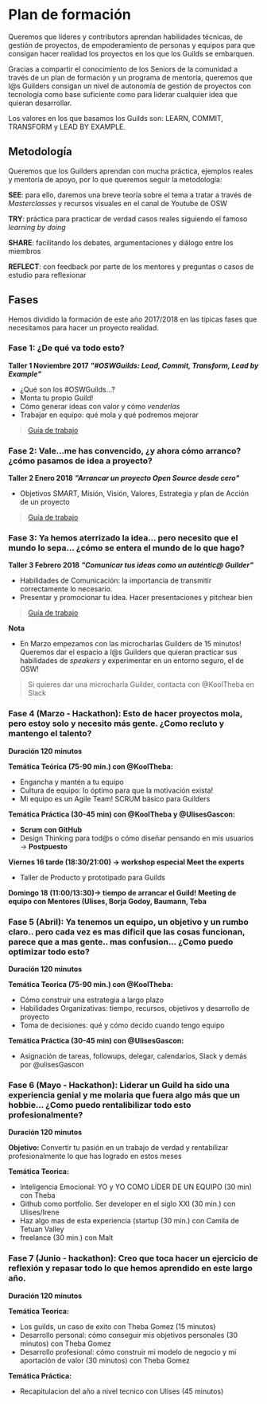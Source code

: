 # Plan de formación 
Queremos que líderes y contributors aprendan habilidades técnicas, de gestión de proyectos, de empoderamiento de personas y equipos para que consigan hacer realidad los proyectos en los que los Guilds se embarquen.

Gracias a compartir el conocimiento de los Seniors de la comunidad a través de un plan de formación y un programa de mentoría, queremos que l@s Guilders consigan un nivel de autonomía de gestión de proyectos con tecnología como base suficiente como para liderar cualquier idea que quieran desarrollar. 

Los valores en los que basamos los Guilds son: LEARN, COMMIT, TRANSFORM y LEAD BY EXAMPLE. 

## Metodología 
Queremos que los Guilders aprendan con mucha práctica, ejemplos reales y mentoría de apoyo, por lo que queremos seguir la metodología: 

**SEE**: para ello, daremos una breve teoría sobre el tema a tratar a través de *Masterclasses* y recursos visuales en el canal de Youtube de OSW

**TRY**: práctica para practicar de verdad casos reales siguiendo el famoso *learning by doing* 

**SHARE**: facilitando los debates, argumentaciones y diálogo entre los miembros

**REFLECT**: con feedback por parte de los mentores y preguntas o casos de estudio para reflexionar

## Fases
Hemos dividido la formación de este año 2017/2018 en las típicas fases que necesitamos para hacer un proyecto realidad.


### Fase 1: ¿De qué va todo esto?
**Taller 1 Noviembre 2017** ***"#OSWGuilds: Lead, Commit, Transform, Lead by Example"***

- ¿Qué son los #OSWGuilds...?
- Monta tu propio Guild! 
- Cómo generar ideas con valor y cómo *venderlas*
- Trabajar en equipo: qué mola y qué podremos mejorar 

> [Guía de trabajo](http://slides.com/tebagomez/oswguilds-1)

### Fase 2: Vale...me has convencido, ¿y ahora cómo arranco? ¿cómo pasamos de idea a proyecto?
**Taller 2 Enero 2018** ***"Arrancar un proyecto Open Source desde cero"***

- Objetivos SMART, Misión, Visión, Valores, Estrategia y plan de Acción de un proyecto

> [Guía de trabajo](http://slides.com/tebagomez/oswguilds_arrancar-un-proyecto-desde-cero)


### Fase 3: Ya hemos aterrizado la idea... pero necesito que el mundo lo sepa... ¿cómo se entera el mundo de lo que hago?
**Taller 3 Febrero 2018** ***"Comunicar tus ideas como un auténtic@ Guilder"***

- Habilidades de Comunicación: la importancia de transmitir correctamente lo necesario.
- Presentar y promocionar tu idea. Hacer presentaciones y pitchear bien

> [Guía de trabajo](http://slides.com/tebagomez/oswguilds_arrancar-un-proyecto-desde-cero-4) 

**Nota**
- En Marzo empezamos con las microcharlas Guilders de 15 minutos! Queremos dar el espacio a l@s Guilders que quieran practicar sus habilidades de *speakers* y experimentar en un entorno seguro, el de OSW! 
> Si quieres dar una microcharla Guilder, contacta con @KoolTheba en Slack 

### Fase 4 (Marzo - Hackathon): Esto de hacer proyectos mola, pero estoy solo y necesito más gente. ¿Como recluto y mantengo el talento?

**Duración 120 minutos**

**Temática Teórica (75-90 min.) con @KoolTheba:**
- Engancha y mantén a tu equipo
- Cultura de equipo: lo óptimo para que la motivación exista!
- Mi equipo es un Agile Team! SCRUM básico para Guilders 

**Temática Práctica (30-45 min) con @KoolTheba y @UlisesGascon:**
- **Scrum con GitHub**
- Design Thinking para tod@s o cómo diseñar pensando en mis usuarios -> **Postpuesto**

**Viernes 16 tarde (18:30/21:00) -> workshop especial Meet the experts**
- Taller de Producto y prototipado para Guilds

**Domingo 18 (11:00/13:30)-> tiempo de arrancar el Guild! Meeting de equipo con Mentores (Ulises, Borja Godoy, Baumann, Teba**

### Fase 5 (Abril): Ya tenemos un equipo, un objetivo y un rumbo claro.. pero cada vez es mas dificil que las cosas funcionan, parece que a mas gente..  mas confusion... ¿Como puedo optimizar todo esto?

**Duración 120 minutos**

**Temática Teorica (75-90 min.) con @KoolTheba:**
- Cómo construir una estrategia a largo plazo
- Habilidades Organizativas: tiempo, recursos, objetivos y desarrollo de proyecto
- Toma de decisiones: qué y cómo decido cuando tengo equipo

**Temática Práctica (30-45 min) con @UlisesGascon:**
- Asignación de tareas, followups, delegar, calendarios, Slack y demás por @ulisesGascon 

### Fase 6 (Mayo - Hackathon): Liderar un Guild ha sido una experiencia genial y me molaria que fuera algo más que un hobbie... ¿Como puedo rentalibilizar todo esto profesionalmente?

**Duración 120 minutos**

**Objetivo:** Convertir tu pasión en un trabajo de verdad y rentabilizar profesionalmente lo que has logrado en estos meses

**Temática Teorica:**
- Inteligencia Emocional: YO y YO COMO LÍDER DE UN EQUIPO (30 min) con Theba
- Github como portfolio. Ser developer en el siglo XXI (30 min.) con Ulises/Irene
- Haz algo mas de esta experiencia (startup (30 min.) con Camila de Tetuan Valley
- freelance (30 min.) con Malt

### Fase 7 (Junio - hackathon): Creo que toca hacer un ejercicio de reflexión y repasar todo lo que hemos aprendido en este largo año.

**Duración 120 minutos**

**Temática Teorica:**
- Los guilds, un caso de exito con Theba Gomez (15 minutos)
- Desarrollo personal: cómo conseguir mis objetivos personales (30 minutos) con Theba Gomez
- Desarrollo profesional: cómo construir mi modelo de negocio y mi aportación de valor (30 minutos) con Theba Gomez

**Temática Práctica:**
- Recapitulacion del año a nivel tecnico con Ulises (45 minutos)


